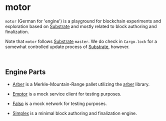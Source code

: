 # motor

`motor` (German for 'engine') is a playground for blockchain experiments and exploration based on [Substrate](https://github.com/paritytech/substrate) and mostly related to block authoring and finalization.

Note that `motor` follows [Substrate](https://github.com/paritytech/substrate) `master`. We do check in `Cargo.lock` for  a somewhat
controlled update process of [Substrate](https://github.com/paritytech/substrate), however.

<br>

## Engine Parts

* [Arber](./arber) is a Merkle-Mountain-Range pallet utilizing the [arber](https://github.com/adoerr/arber) library.

* [Emptor](./emptor) is a mock service client for testing purposes.

* [Falso](./falso) is a mock network for testing purposes.

* [Simplex](./simplex) is a minimal block authoring and finalization engine.



